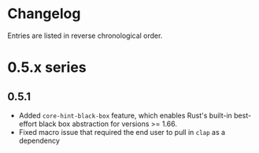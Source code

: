 # Changelog

Entries are listed in reverse chronological order.

# 0.5.x series

## 0.5.1

* Added `core-hint-black-box` feature, which enables Rust's built-in best-effort black box abstraction for versions >= 1.66.
* Fixed macro issue that required the end user to pull in `clap` as a dependency
